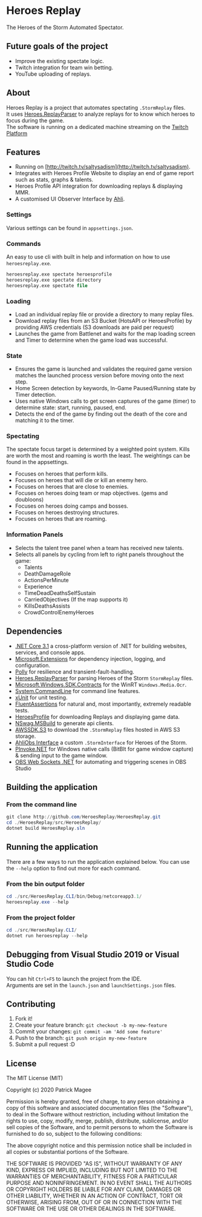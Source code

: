 # Heroes Replay

The Heroes of the Storm Automated Spectator. 

## Future goals of the project

- Improve the existing spectate logic.
- Twitch integration for team win betting.
- YouTube uploading of replays.

## About

Heroes Replay is a project that automates spectating `.StormReplay` files.  
It uses [Heroes.ReplayParser](https://github.com/barrett777/Heroes.ReplayParser) to analyze replays for to know which heroes to focus during the game.  
The software is running on a dedicated machine streaming on the [Twitch Platform](http://twitch.tv/saltysadism)

## Features

- Running on [http://twitch.tv/saltysadism](http://twitch.tv/saltysadism).
- Integrates with Heroes Profile Website to display an end of game report such as stats, graphs & talents.
- Heroes Profile API integration for downloading replays & displaying MMR.
- A customised UI Observer Interface by [Ahli](https://github.com/Ahli/Galaxy-Observer-UI).

### Settings

Various settings can be found in `appsettings.json`.

### Commands

An easy to use cli with built in help and information on how to use `heroesreplay.exe`.

```ps
heroesreplay.exe spectate heroesprofile
heroesreplay.exe spectate directory
heroesreplay.exe spectate file
```

### Loading

- Load an individual replay file or provide a directory to many replay files.
- Download replay files from an S3 Bucket (HotsAPI or HeroesProfile) by providing AWS credentials (S3 downloads are paid per request)
- Launches the game from Battlenet and waits for the map loading screen and Timer to determine when the game load was successful.

### State

- Ensures the game is launched and validates the required game version matches the launched process version before moving onto the next step.
- Home Screen detection by keywords, In-Game Paused/Running state by Timer detection.
- Uses native Windows calls to get screen captures of the game (timer) to determine state: start, running, paused, end.
- Detects the end of the game by finding out the death of the core and matching it to the timer.

### Spectating

The spectate focus target is determined by a weighted point system. Kills are worth the most and roaming is worth the least. The weightings can be found in the appsettings.

- Focuses on heroes that perform kills.
- Focuses on heroes that will die or kill an enemy hero.
- Focuses on heroes that are close to enemies.
- Focuses on heroes doing team or map objectives. (gems and doubloons)
- Focuses on heroes doing camps and bosses.
- Focuses on heroes destroying structures.
- Focuses on heroes that are roaming.

### Information Panels

- Selects the talent tree panel when a team has received new talents.
- Selects all panels by cycling from left to right panels throughout the game:
  - Talents  
  - DeathDamageRole
  - ActionsPerMinute
  - Experience
  - TimeDeadDeathsSelfSustain
  - CarriedObjectives (If the map supports it)
  - KillsDeathsAssists
  - CrowdControlEnemyHeroes

## Dependencies

- [.NET Core 3.1](https://dotnet.microsoft.com/download/dotnet-core/3.1) a cross-platform version of .NET for building websites, services, and console apps.
- [Microsoft.Extensions](https://github.com/dotnet/extensions) for dependency injection, logging, and configuration.
- [Polly](https://github.com/App-vNext/Polly) for resilience and transient-fault-handling.
- [Heroes.ReplayParser](https://github.com/barrett777/Heroes.ReplayParser) for parsing Heroes of the Storm  `StormReplay` files.
- [Microsoft.Windows.SDK.Contracts](https://www.nuget.org/packages/Microsoft.Windows.SDK.Contracts) for the WinRT `Windows.Media.Ocr`.
- [System.CommandLine](https://github.com/dotnet/command-line-api) for command line features.
- [xUnit](https://github.com/xunit/xunit) for unit testing.
- [FluentAssertions](https://github.com/fluentassertions/fluentassertions) for natural and, most importantly, extremely readable tests.
- [HeroesProfile](http://heroesprofile.com/) for downloading Replays and displaying game data.
- [NSwag.MSBuild](https://github.com/RicoSuter/NSwag/wiki/NSwag.MSBuild) to generate api clients.
- [AWSSDK.S3](https://aws.amazon.com/sdk-for-net/) to download the `.StormReplay` files hosted in AWS S3 storage.
- [AhliObs Interface](https://github.com/Ahli/Galaxy-Observer-UI) a custom `.StormInterface` for Heroes of the Storm.
- [PInvoke.NET](https://github.com/dotnet/pinvoke/) for Windows native calls (BitBlt for game window capture) & sending input to the game window.
- [OBS Web Sockets .NET](https://github.com/BarRaider/obs-websocket-dotnet) for automating and triggering scenes in OBS Studio

## Building the application

### From the command line

```powershell
git clone http://github.com/HeroesReplay/HeroesReplay.git
cd ./HeroesReplay/src/HeroesReplay/
dotnet build HeroesReplay.sln
```
## Running the application

There are a few ways to run the application explained below. You can use the `--help` option to find out more for each command.

### From the bin output folder

```powershell
cd ./src/HeroesReplay.CLI/bin/Debug/netcoreapp3.1/
heroesreplay.exe --help
```

### From the project folder

```powershell
cd ./src/HeroesReplay.CLI/
dotnet run heroesreplay --help
```


## Debugging from Visual Studio 2019 or Visual Studio Code

You can hit `Ctrl+F5` to launch the project from the IDE.  
Arguments are set in the `launch.json` and `launchSettings.json` files.

## Contributing

1. Fork it!
2. Create your feature branch: `git checkout -b my-new-feature`
3. Commit your changes: `git commit -am 'Add some feature'`
4. Push to the branch: `git push origin my-new-feature`
5. Submit a pull request :D

## License

The MIT License (MIT)

Copyright (c) 2020 Patrick Magee

Permission is hereby granted, free of charge, to any person obtaining a copy of this software and associated documentation files (the "Software"), to deal in the Software without restriction, including without limitation the rights to use, copy, modify, merge, publish, distribute, sublicense, and/or sell copies of the Software, and to permit persons to whom the Software is furnished to do so, subject to the following conditions:

The above copyright notice and this permission notice shall be included in all copies or substantial portions of the Software.

THE SOFTWARE IS PROVIDED "AS IS", WITHOUT WARRANTY OF ANY KIND, EXPRESS OR IMPLIED, INCLUDING BUT NOT LIMITED TO THE WARRANTIES OF MERCHANTABILITY, FITNESS FOR A PARTICULAR PURPOSE AND NONINFRINGEMENT. IN NO EVENT SHALL THE AUTHORS OR COPYRIGHT HOLDERS BE LIABLE FOR ANY CLAIM, DAMAGES OR OTHER LIABILITY, WHETHER IN AN ACTION OF CONTRACT, TORT OR OTHERWISE, ARISING FROM, OUT OF OR IN CONNECTION WITH THE SOFTWARE OR THE USE OR OTHER DEALINGS IN THE SOFTWARE.
